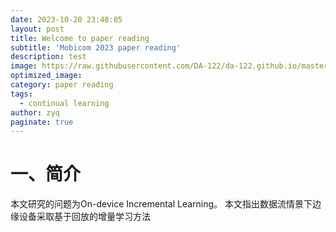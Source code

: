 ```yaml
---
date: 2023-10-20 23:48:05
layout: post
title: Welcome to paper reading
subtitle: 'Mobicom 2023 paper reading'
description: test
image: https://raw.githubusercontent.com/DA-122/da-122.github.io/master/images/2023-10-23-Miro.jpg
optimized_image:
category: paper reading
tags:
  - continual learning
author: zyq
paginate: true
---
```

# 一、简介
本文研究的问题为On-device Incremental Learning。 本文指出数据流情景下边缘设备采取基于回放的增量学习方法